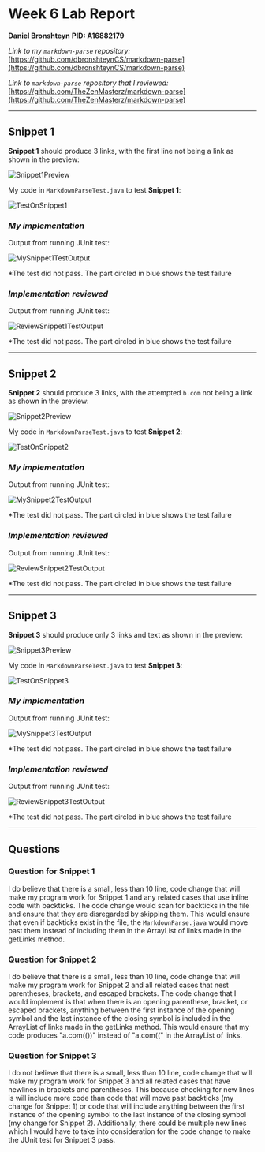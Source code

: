 # Week 6 Lab Report 
**Daniel Bronshteyn**
**PID: A16882179**

*Link to my `markdown-parse` repository:* [https://github.com/dbronshteynCS/markdown-parse](https://github.com/dbronshteynCS/markdown-parse)

*Link to `markdown-parse` repository that I reviewed:* [https://github.com/TheZenMasterz/markdown-parse](https://github.com/TheZenMasterz/markdown-parse)

---

## **Snippet 1**

**Snippet 1** should produce 3 links, with the first line not being a link as shown in the preview:

![Snippet1Preview](Week8ImagesFolder/Snippet1Expected.png)

My code in `MarkdownParseTest.java` to test **Snippet 1**:

![TestOnSnippet1](Week8ImagesFolder/TurningSnippet1IntoTest.png)


### *My implementation*

Output from running JUnit test:

![MySnippet1TestOutput](Week8ImagesFolder/MySnippet1TestOutput.png)

*The test did not pass. The part circled in blue shows the test failure

### *Implementation reviewed*

Output from running JUnit test:

![ReviewSnippet1TestOutput](Week8ImagesFolder/ReviewSnippet1TestOutput.png)

*The test did not pass. The part circled in blue shows the test failure

---

## **Snippet 2**

**Snippet 2** should produce 3 links, with the attempted ```b.com``` not being a link as shown in the preview:

![Snippet2Preview](Week8ImagesFolder/Snippet2Expected.png)

My code in `MarkdownParseTest.java` to test **Snippet 2**:

![TestOnSnippet2](Week8ImagesFolder/TurningSnippet2IntoTest.png)

### *My implementation*

Output from running JUnit test:

![MySnippet2TestOutput](Week8ImagesFolder/MySnippet2TestOutput.png)

*The test did not pass. The part circled in blue shows the test failure

### *Implementation reviewed*

Output from running JUnit test:

![ReviewSnippet2TestOutput](Week8ImagesFolder/ReviewSnippet2TestOutput.png)

*The test did not pass. The part circled in blue shows the test failure

---

## **Snippet 3**

**Snippet 3** should produce only 3 links and text as shown in the preview:

![Snippet3Preview](Week8ImagesFolder/Snippet3Expected.png)

My code in `MarkdownParseTest.java` to test **Snippet 3**:

![TestOnSnippet3](Week8ImagesFolder/TurningSnippet3IntoTest.png)

### *My implementation*

Output from running JUnit test:

![MySnippet3TestOutput](Week8ImagesFolder/MySnippet3TestOutput.png)

*The test did not pass. The part circled in blue shows the test failure

### *Implementation reviewed*

Output from running JUnit test:

![ReviewSnippet3TestOutput](Week8ImagesFolder/ReviewSnippet3TestOutput.png)

*The test did not pass. The part circled in blue shows the test failure

---

## **Questions**

### **Question for Snippet 1**

I do believe that there is a small, less than 10 line, code change that will make my program work for Snippet 1 and any related cases that use inline code with backticks. The code change would scan for backticks in the file and ensure that they are disregarded by skipping them. This would ensure that even if backticks exist in the file, the `MarkdownParse.java` would move past them instead of including them in the ArrayList of links made in the getLinks method.

### **Question for Snippet 2**

I do believe that there is a small, less than 10 line, code change that will make my program work for Snippet 2 and all related cases that nest parentheses, brackets, and escaped brackets. The code change that I would implement is that when there is an opening parenthese, bracket, or escaped brackets, anything between the first instance of the opening symbol and the last instance of the closing symbol is included in the ArrayList of links made in the getLinks method. This would ensure that my code produces "a.com(())" instead of "a.com((" in the ArrayList of links. 

### **Question for Snippet 3**

I do not believe that there is a small, less than 10 line, code change that will make my program work for Snippet 3 and all related cases that have newlines in brackets and parentheses. This because checking for new lines is will include more code than code that will move past backticks (my change for Snippet 1) or code that will include anything between the first instance of the opening symbol to the last instance of the closing symbol (my change for Snippet 2). Additionally, there could be multiple new lines which I would have to take into consideration for the code change to make the JUnit test for Snippet 3 pass. 



